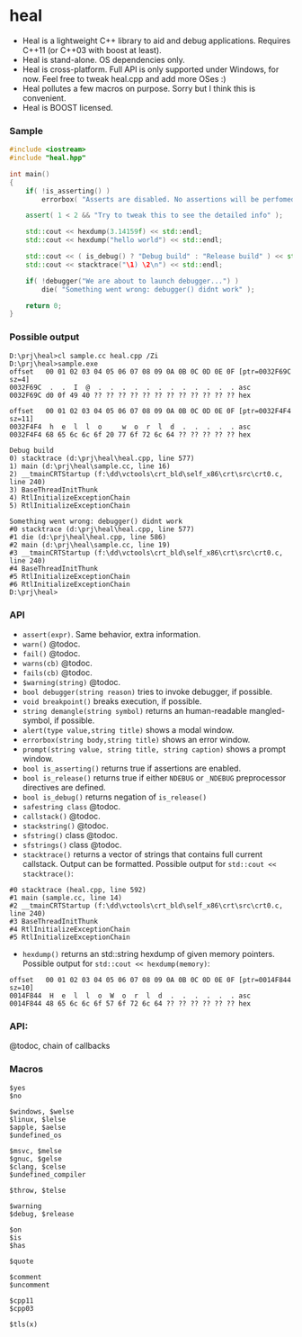 heal
====

- Heal is a lightweight C++ library to aid and debug applications. Requires C++11 (or C++03 with boost at least).
- Heal is stand-alone. OS dependencies only.
- Heal is cross-platform. Full API is only supported under Windows, for now. Feel free to tweak heal.cpp and add more OSes :)
- Heal pollutes a few macros on purpose. Sorry but I think this is convenient.
- Heal is BOOST licensed.

### Sample
```c++
#include <iostream>
#include "heal.hpp"

int main()
{
    if( !is_asserting() )
        errorbox( "Asserts are disabled. No assertions will be perfomed" );

    assert( 1 < 2 && "Try to tweak this to see the detailed info" );

    std::cout << hexdump(3.14159f) << std::endl;
    std::cout << hexdump("hello world") << std::endl;

    std::cout << ( is_debug() ? "Debug build" : "Release build" ) << std::endl;
    std::cout << stacktrace("\1) \2\n") << std::endl;

    if( !debugger("We are about to launch debugger...") )
        die( "Something went wrong: debugger() didnt work" );

    return 0;
}
```

### Possible output
```
D:\prj\heal>cl sample.cc heal.cpp /Zi
D:\prj\heal>sample.exe
offset   00 01 02 03 04 05 06 07 08 09 0A 0B 0C 0D 0E 0F [ptr=0032F69C sz=4]
0032F69C  .  .  I  @  .  .  .  .  .  .  .  .  .  .  .  . asc
0032F69C d0 0f 49 40 ?? ?? ?? ?? ?? ?? ?? ?? ?? ?? ?? ?? hex

offset   00 01 02 03 04 05 06 07 08 09 0A 0B 0C 0D 0E 0F [ptr=0032F4F4 sz=11]
0032F4F4  h  e  l  l  o     w  o  r  l  d  .  .  .  .  . asc
0032F4F4 68 65 6c 6c 6f 20 77 6f 72 6c 64 ?? ?? ?? ?? ?? hex

Debug build
0) stacktrace (d:\prj\heal\heal.cpp, line 577)
1) main (d:\prj\heal\sample.cc, line 16)
2) __tmainCRTStartup (f:\dd\vctools\crt_bld\self_x86\crt\src\crt0.c, line 240)
3) BaseThreadInitThunk
4) RtlInitializeExceptionChain
5) RtlInitializeExceptionChain

Something went wrong: debugger() didnt work
#0 stacktrace (d:\prj\heal\heal.cpp, line 577)
#1 die (d:\prj\heal\heal.cpp, line 586)
#2 main (d:\prj\heal\sample.cc, line 19)
#3 __tmainCRTStartup (f:\dd\vctools\crt_bld\self_x86\crt\src\crt0.c, line 240)
#4 BaseThreadInitThunk
#5 RtlInitializeExceptionChain
#6 RtlInitializeExceptionChain
D:\prj\heal>
```

### API
- `assert(expr)`. Same behavior, extra information.
- `warn()` @todoc.
- `fail()` @todoc.
- `warns(cb)` @todoc.
- `fails(cb)` @todoc.
- `$warning(string)` @todoc.
- `bool debugger(string reason)` tries to invoke debugger, if possible.
- `void breakpoint()` breaks execution, if possible.
- `string demangle(string symbol)` returns an human-readable mangled-symbol, if possible.
- `alert(type value,string title)` shows a modal window.
- `errorbox(string body,string title)` shows an error window.
- `prompt(string value, string title, string caption)` shows a prompt window.
- `bool is_asserting()` returns true if assertions are enabled.
- `bool is_release()` returns true if either `NDEBUG` or `_NDEBUG` preprocessor directives are defined.
- `bool is_debug()` returns negation of `is_release()`
- `safestring class` @todoc.
- `callstack()` @todoc.
- `stackstring()` @todoc.
- `sfstring()` class @todoc.
- `sfstrings()` class @todoc.
- `stacktrace()` returns a vector of strings that contains full current callstack. Output can be formatted. Possible output for `std::cout << stacktrace()`:
```
#0 stacktrace (heal.cpp, line 592)
#1 main (sample.cc, line 14)
#2 __tmainCRTStartup (f:\dd\vctools\crt_bld\self_x86\crt\src\crt0.c, line 240)
#3 BaseThreadInitThunk
#4 RtlInitializeExceptionChain
#5 RtlInitializeExceptionChain
```
- `hexdump()` returns an std::string hexdump of given memory pointers. Possible output for `std::cout << hexdump(memory)`:
```
offset   00 01 02 03 04 05 06 07 08 09 0A 0B 0C 0D 0E 0F [ptr=0014F844 sz=10]
0014F844  H  e  l  l  o  W  o  r  l  d  .  .  .  .  .  . asc
0014F844 48 65 6c 6c 6f 57 6f 72 6c 64 ?? ?? ?? ?? ?? ?? hex
```

### API:
@todoc, chain of callbacks

### Macros
```
$yes
$no

$windows, $welse
$linux, $lelse
$apple, $aelse
$undefined_os

$msvc, $melse
$gnuc, $gelse
$clang, $celse
$undefined_compiler

$throw, $telse

$warning
$debug, $release

$on
$is
$has

$quote

$comment
$uncomment

$cpp11
$cpp03

$tls(x)
```
